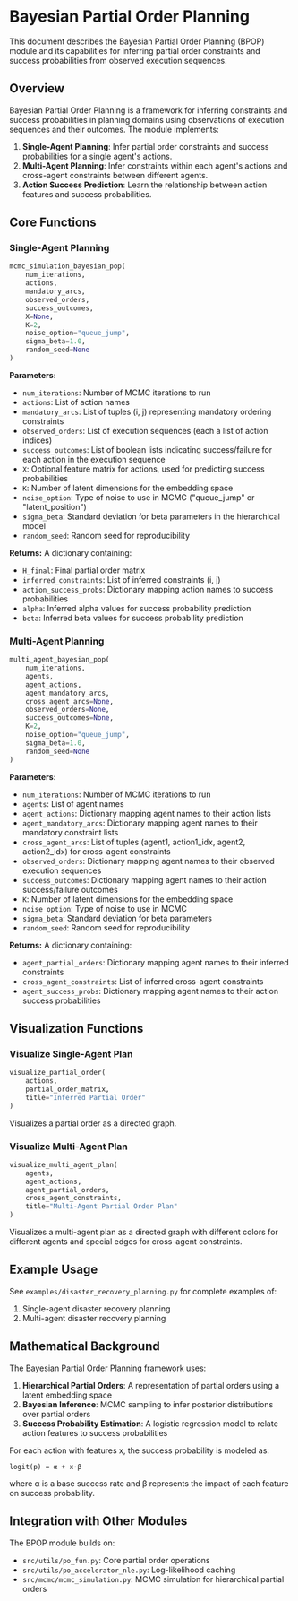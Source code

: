 # Bayesian Partial Order Planning

This document describes the Bayesian Partial Order Planning (BPOP) module and its capabilities for inferring partial order constraints and success probabilities from observed execution sequences.

## Overview

Bayesian Partial Order Planning is a framework for inferring constraints and success probabilities in planning domains using observations of execution sequences and their outcomes. The module implements:

1. **Single-Agent Planning**: Infer partial order constraints and success probabilities for a single agent's actions.
2. **Multi-Agent Planning**: Infer constraints within each agent's actions and cross-agent constraints between different agents.
3. **Action Success Prediction**: Learn the relationship between action features and success probabilities.

## Core Functions

### Single-Agent Planning

```python
mcmc_simulation_bayesian_pop(
    num_iterations,
    actions,
    mandatory_arcs,
    observed_orders,
    success_outcomes,
    X=None,
    K=2,
    noise_option="queue_jump",
    sigma_beta=1.0,
    random_seed=None
)
```

**Parameters:**
- `num_iterations`: Number of MCMC iterations to run
- `actions`: List of action names
- `mandatory_arcs`: List of tuples (i, j) representing mandatory ordering constraints
- `observed_orders`: List of execution sequences (each a list of action indices)
- `success_outcomes`: List of boolean lists indicating success/failure for each action in the execution sequence
- `X`: Optional feature matrix for actions, used for predicting success probabilities
- `K`: Number of latent dimensions for the embedding space
- `noise_option`: Type of noise to use in MCMC ("queue_jump" or "latent_position")
- `sigma_beta`: Standard deviation for beta parameters in the hierarchical model
- `random_seed`: Random seed for reproducibility

**Returns:**
A dictionary containing:
- `H_final`: Final partial order matrix
- `inferred_constraints`: List of inferred constraints (i, j) 
- `action_success_probs`: Dictionary mapping action names to success probabilities
- `alpha`: Inferred alpha values for success probability prediction
- `beta`: Inferred beta values for success probability prediction

### Multi-Agent Planning

```python
multi_agent_bayesian_pop(
    num_iterations,
    agents,
    agent_actions,
    agent_mandatory_arcs,
    cross_agent_arcs=None,
    observed_orders=None,
    success_outcomes=None,
    K=2,
    noise_option="queue_jump",
    sigma_beta=1.0,
    random_seed=None
)
```

**Parameters:**
- `num_iterations`: Number of MCMC iterations to run
- `agents`: List of agent names
- `agent_actions`: Dictionary mapping agent names to their action lists
- `agent_mandatory_arcs`: Dictionary mapping agent names to their mandatory constraint lists
- `cross_agent_arcs`: List of tuples (agent1, action1_idx, agent2, action2_idx) for cross-agent constraints
- `observed_orders`: Dictionary mapping agent names to their observed execution sequences
- `success_outcomes`: Dictionary mapping agent names to their action success/failure outcomes
- `K`: Number of latent dimensions for the embedding space
- `noise_option`: Type of noise to use in MCMC
- `sigma_beta`: Standard deviation for beta parameters
- `random_seed`: Random seed for reproducibility

**Returns:**
A dictionary containing:
- `agent_partial_orders`: Dictionary mapping agent names to their inferred constraints
- `cross_agent_constraints`: List of inferred cross-agent constraints
- `agent_success_probs`: Dictionary mapping agent names to their action success probabilities

## Visualization Functions

### Visualize Single-Agent Plan

```python
visualize_partial_order(
    actions,
    partial_order_matrix,
    title="Inferred Partial Order"
)
```

Visualizes a partial order as a directed graph.

### Visualize Multi-Agent Plan

```python
visualize_multi_agent_plan(
    agents,
    agent_actions,
    agent_partial_orders,
    cross_agent_constraints,
    title="Multi-Agent Partial Order Plan"
)
```

Visualizes a multi-agent plan as a directed graph with different colors for different agents and special edges for cross-agent constraints.

## Example Usage

See `examples/disaster_recovery_planning.py` for complete examples of:
1. Single-agent disaster recovery planning
2. Multi-agent disaster recovery planning

## Mathematical Background

The Bayesian Partial Order Planning framework uses:

1. **Hierarchical Partial Orders**: A representation of partial orders using a latent embedding space
2. **Bayesian Inference**: MCMC sampling to infer posterior distributions over partial orders
3. **Success Probability Estimation**: A logistic regression model to relate action features to success probabilities

For each action with features x, the success probability is modeled as:
```
logit(p) = α + x·β
```
where α is a base success rate and β represents the impact of each feature on success probability.

## Integration with Other Modules

The BPOP module builds on:
- `src/utils/po_fun.py`: Core partial order operations
- `src/utils/po_accelerator_nle.py`: Log-likelihood caching
- `src/mcmc/mcmc_simulation.py`: MCMC simulation for hierarchical partial orders 